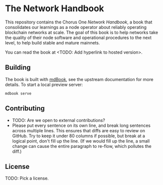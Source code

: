 # The Network Handbook

This repository contains the Chorus One _Network Handbook_, a book that
consolidates our learnings as a node operator about reliably operating blockchain
networks at scale. The goal of this book is to help networks take the quality of
their node software and operational procedures to the next level, to help build
stable and mature mainnets.

You can read the book at <TODO: Add hyperlink to hosted version>.

## Building

The book is built with [mdBook][mdBook], see the upstream documentation for more
details. To start a local preview server:

    mdbook serve

[mdBook]: https://rust-lang.github.io/mdBook/index.html

## Contributing

 * TODO: Are we open to external contributions?
 * Please put every sentence on its own line, and break long sentences across
   multiple lines. This ensures that diffs are easy to review on GitHub. Try to
   keep it under 80 columns if possible, but break at a logical point, don't fill
   up the line. (If we would fill up the line, a small change can cause the
   entire paragraph to re-flow, which pollutes the diff.)

## License

TODO: Pick a license.
